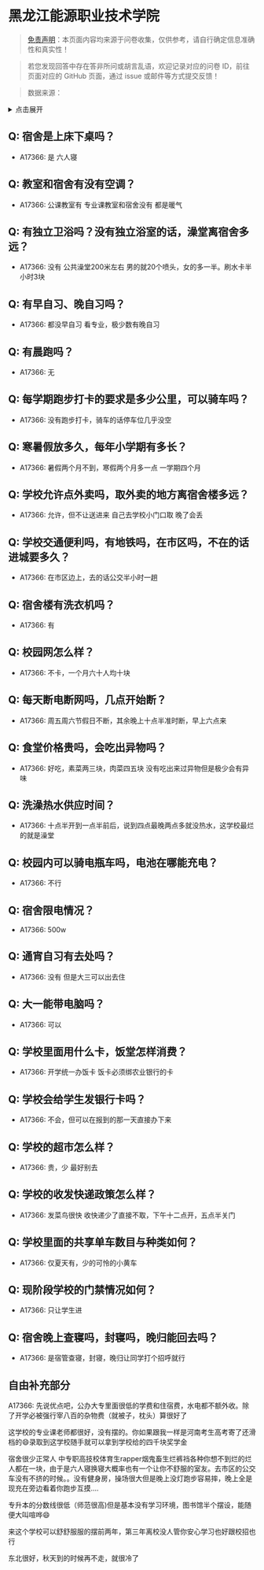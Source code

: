 # 黑龙江能源职业技术学院

> [免责声明](https://colleges.chat/#_3)：本页面内容均来源于问卷收集，仅供参考，请自行确定信息准确性和真实性！

> 若您发现回答中存在答非所问或胡言乱语，欢迎记录对应的问卷 ID，前往页面对应的 GitHub 页面，通过 issue 或邮件等方式提交反馈！

> 数据来源：

<details><summary>点击展开</summary>
<ul>
<li>A17366: s381616973@gmail.com (2023 年 06 月)</li>
</ul>
</details>

## Q: 宿舍是上床下桌吗？

- A17366: 是 六人寝

## Q: 教室和宿舍有没有空调？

- A17366: 公课教室有  专业课教室和宿舍没有 都是暖气

## Q: 有独立卫浴吗？没有独立浴室的话，澡堂离宿舍多远？

- A17366: 没有 公共澡堂200米左右  男的就20个喷头，女的多一半。刷水卡半小时3块

## Q: 有早自习、晚自习吗？

- A17366: 都没早自习     看专业，极少数有晚自习

## Q: 有晨跑吗？

- A17366: 无

## Q: 每学期跑步打卡的要求是多少公里，可以骑车吗？

- A17366: 没有跑步打卡，骑车的话停车位几乎没空

## Q: 寒暑假放多久，每年小学期有多长？

- A17366: 暑假两个月不到，寒假两个月多一点  一学期四个月

## Q: 学校允许点外卖吗，取外卖的地方离宿舍楼多远？

- A17366: 允许，但不让送进来   自己去学校小门口取  晚了会丢

## Q: 学校交通便利吗，有地铁吗，在市区吗，不在的话进城要多久？

- A17366: 在市区边上，去的话公交半小时一趟

## Q: 宿舍楼有洗衣机吗？

- A17366: 有

## Q: 校园网怎么样？

- A17366: 不卡，一个月六十人均十块

## Q: 每天断电断网吗，几点开始断？

- A17366: 周五周六节假日不断，其余晚上十点半准时断，早上六点来

## Q: 食堂价格贵吗，会吃出异物吗？

- A17366: 好吃，素菜两三块，肉菜四五块   没有吃出来过异物但是极少会有异味

## Q: 洗澡热水供应时间？

- A17366: 十点半开到一点半前后，说到四点最晚两点多就没热水，这学校最烂的就是澡堂

## Q: 校园内可以骑电瓶车吗，电池在哪能充电？

- A17366: 不行

## Q: 宿舍限电情况？

- A17366: 500w

## Q: 通宵自习有去处吗？

- A17366: 没有  但是大三可以出去住

## Q: 大一能带电脑吗？

- A17366: 可以

## Q: 学校里面用什么卡，饭堂怎样消费？

- A17366: 开学统一办饭卡 饭卡必须绑农业银行的卡

## Q: 学校会给学生发银行卡吗？

- A17366: 不会，但可以在报到的那一天直接办下来

## Q: 学校的超市怎么样？

- A17366: 贵，少 最好别去

## Q: 学校的收发快递政策怎么样？

- A17366: 发菜鸟很快   收快递少了直接不取，下午十二点开，五点半关门

## Q: 学校里面的共享单车数目与种类如何？

- A17366: 仅夏天有，少的可怜的小黄车

## Q: 现阶段学校的门禁情况如何？

- A17366: 只让学生进

## Q: 宿舍晚上查寝吗，封寝吗，晚归能回去吗？

- A17366: 是宿管查寝，封寝，晚归让同学打个招呼就行

## 自由补充部分

A17366: 先说优点吧，公办大专里面很低的学费和住宿费，水电都不额外收。除了开学必被强行宰八百的杂物费（就被子，枕头）算很好了

 这学校的专业课老师都很好，没有摆的。你如果跟我一样是河南考生高考寄了还滑档的😄录取到这学校随手就可以拿到学校给的四千块奖学金

宿舍很少正常人  中专职高技校体育生rapper烟鬼畜生烂裤裆各种你想不到烂的烂人都在一块，由于是六人寝换寝大概率也有一个让你不舒服的室友。去市区的公交车没有不挤的时候。。没有健身房，操场很大但是晚上没灯跑步容易摔，晚上全是现充在旁边看着你跑步互摸....

专升本的分数线很低（师范很高)但是基本没有学习环境，图书馆半个摆设，能随便大叫喧哗😄

来这个学校可以舒舒服服的摆前两年，第三年离校没人管你安心学习也好跟校招也行

东北很好，秋天到的时候再不走，就很冷了